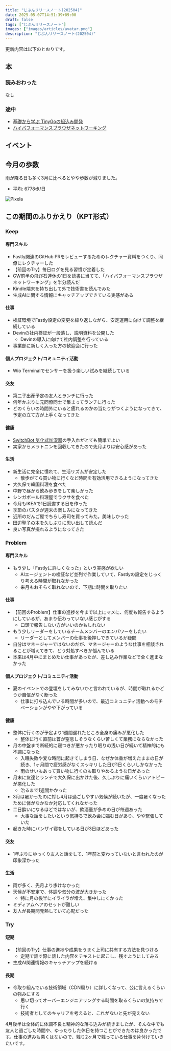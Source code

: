 ```yaml
---
title: "じぶんリリースノート(202504)"
date: 2025-05-07T14:51:39+09:00
draft: false
tags: ["じぶんリリースノート"]
images: ["images/articles/avatar.png"]
description: "じぶんリリースノート(202504)"
---
```


更新内容は以下のとおりです。

## 本

### 読みおわった

なし

### 途中

- [基礎から学ぶ TinyGoの組込み開発](https://bookmeter.com/books/20343906)
- [ハイパフォーマンスブラウザネットワーキング](https://bookmeter.com/books/8080438)

## イベント



## 今月の歩数

雨が降る日も多く3月に比べるとやや歩数が減りました。

- 平均: 6778歩/日

![Pixela](https://pixe.la/v1/users/mom0tomo/graphs/pedometer)

## この期間のふりかえり（KPT形式）

### Keep

#### 専門スキル

- Fastly関連のGitHub PRをレビューするためのレクチャー資料をつくり、同僚にレクチャーした
- 【前回のTry】毎日ログを見る習慣が定着した
- GW前半の飛び石連休の1日を読書に当てて、「ハイパフォーマンスブラウザネットワーキング」を半分読んだ
- Kindle端末を持ち出して外で技術書を読んでみた
- 生成AIに関する情報にキャッチアップできている実感がある

#### 仕事

- 検証環境でFastly設定の変更を繰り返しながら、安定運用に向けて調整を継続している
- Devinの社内検証が一段落し、説明資料を公開した
  - Devinの導入に向けて社内調整を行っている
- 事業部に新しく入った方の歓迎会に行った

#### 個人プロジェクト/コミュニティ活動

- Wio Terminalでセンサーを扱う楽しい試みを継続している

#### 交友

- 第二子出産予定の友人とランチに行った
- 何年かぶりに元同僚同士で集まってランチに行った
- どのくらいの時間外にいると疲れるのかの当たりがつくようになってきて、予定の立て方が上手くなってきた

#### 健康

- [SwitchBot 気化式加湿器](https://www.switchbot.jp/products/switchbot-evaporative-humidifier)の手入れがとても簡単でよい
- 実家からメラトニンを回収してきたので先月よりは安心感があった

#### 生活

- 新生活に完全に慣れて、生活リズムが安定した
  - 散歩がてら買い物に行くなど時間を有効活用できるようになってきた
- 大久保で韓国料理を食べた 
- 中野で昼から飲み歩きをして楽しかった
- シンガポール料理屋でラクサを食べた
- 今月もIKEAで1日読書する日を作った
- 季節のパスタが週末の楽しみになってきた
- 近所のだんご屋でちらし寿司を買ってみた。美味しかった
- [田辺聖子の本](https://bookmeter.com/books/559996)を久しぶりに思い出して読んだ
- 良い写真が撮れるようになってきた

### Problem

#### 専門スキル

- もう少し「Fastlyに詳しくなった」という実感が欲しい
  - AIエージェントの検証など並列で作業していて、Fastlyの設定をじっくり考える時間が取れなかった
  - 来月もおそらく取れないので、下期に時間を取りたい

#### 仕事

- 【前回のProblem】仕事の進捗を今まで以上にマメに、何度も報告するようにしているが、あまり伝わっていない感じがする
  - 口頭で報告しない方がいいのかもしれない
- もう少しリーダーをしているチームメンバーのエンパワーをしたい
  - リーダーとしてメンバーの仕事を後押しできているか疑問
- 自分はマネージャーではないのだが、マネージャーのような仕事を相談されることが増えてきて、どう対処すべきか悩んでいる
- 本来は4月中にまとめたい仕事があったが、差し込み作業などで全く進まなかった

#### 個人プロジェクト/コミュニティ活動

- 夏のイベントでの登壇をしてみないかと言われているが、時間が取れるかどうか自信がなく断った
  - 仕事に打ち込んでいる時間が多いので、最近コミュニティ活動へのモチベーションがやや下がっている

#### 健康

- 整体に行くのが予定より1週間遅れたところ全身の痛みが悪化した
  - 整体に行く直前は首が窒息しそうなくらい苦しくて業務にならなかった
- 月の中盤まで断続的に寝つきが悪かったり眠りの浅い日が続いて精神的にも不調になった
  - 入眠失敗や変な時間に起きてしまう日、なぜか体重が増えたままの日が続き、1ヶ月間で疲労感がなくスッキリした日が1日くらいしかなかった
  - 雨のせいもあって買い物に行くのも取りやめるような日があった
- 月末に友達とランチで大久保に出かけた後、久しぶりに痛いくらいアトピーが悪化した
  - 治るまで1週間かかった
- 3月は暑かったのに対し4月は過ごしやすい気候が続いたが、一度暑くなったために体がなかなか対応してくれなかった
- 二日酔いになるほどではないが、飲酒量が多めの日が毎週あった
  - 大事な話をしたいという気持ちで飲み会に臨む日があり、やや緊張していた
- 起きた時にバンザイ寝をしている日が3日ほどあった

#### 交友

- 1年ぶりにゆっくり友人と話をして、1年前と変わっていないと言われたのが印象深かった

#### 生活

- 雨が多く、先月より歩けなかった
- 天候が不安定で、体調や気分の波が大きかった
  - 特に月の後半にイライラが増え、集中しにくかった
- ミディアムヘアのセットが難しい
- 友人が長期間発熱していて心配だった

### Try

#### 短期

- 【前回のTry】仕事の進捗や成果をうまく上司に共有する方法を見つける
  - 定期で話す際に話した内容をテキストに起こし、残すようにしてみる
- 生成AI関連情報のキャッチアップを続ける

#### 長期

- 今取り組んでいる技術領域（CDN周り）に詳しくなって、公に言えるくらいの強みにする
  - 思い切ってオーバーエンジニアリングする時間を取るくらいの気持ちで行く
  - 技術者としてのキャリアを考えると、これがないと先が見えない

4月後半は全体的に体調不良と精神的な落ち込みが続きましたが、そんな中でも友人と過ごした時間や、ゆったりした休日を持つことができたのは良かったです。仕事の進みも悪くはないので、残り2ヶ月で残っている仕事を片付けていきたいです。
